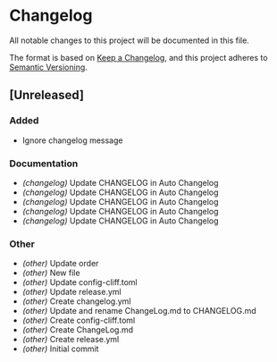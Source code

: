 # Changelog

All notable changes to this project will be documented in this file.

The format is based on [Keep a Changelog](https://keepachangelog.com),
and this project adheres to [Semantic Versioning](https://semver.org/).

## [Unreleased]

### Added

- Ignore changelog message

### Documentation

- *(changelog)* Update CHANGELOG in Auto Changelog
- *(changelog)* Update CHANGELOG in Auto Changelog
- *(changelog)* Update CHANGELOG in Auto Changelog
- *(changelog)* Update CHANGELOG in Auto Changelog
- *(changelog)* Update CHANGELOG in Auto Changelog

### Other

- *(other)* Update order
- *(other)* New file
- *(other)* Update config-cliff.toml
- *(other)* Update release.yml
- *(other)* Create changelog.yml
- *(other)* Update and rename ChangeLog.md to CHANGELOG.md
- *(other)* Create config-cliff.toml
- *(other)* Create ChangeLog.md
- *(other)* Create release.yml
- *(other)* Initial commit

